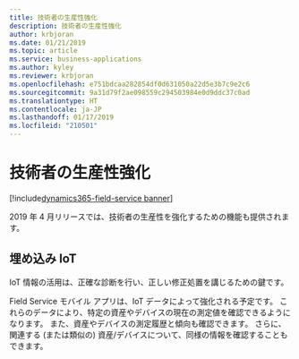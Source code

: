 ```yaml
---
title: 技術者の生産性強化
description: 技術者の生産性強化
author: krbjoran
ms.date: 01/21/2019
ms.topic: article
ms.service: business-applications
ms.author: kyley
ms.reviewer: krbjoran
ms.openlocfilehash: e751bdcaa282854df0d631050a22d5e3b7c9e2c6
ms.sourcegitcommit: 9a31d79f2ae098559c294503984e0d9ddc37c0ad
ms.translationtype: HT
ms.contentlocale: ja-JP
ms.lasthandoff: 01/17/2019
ms.locfileid: "210501"
---
```

#  <a name="technician-productivity-enhancements"></a>技術者の生産性強化
[!include[dynamics365-field-service banner](../../includes/dynamics365-field-service.md)]

2019 年 4 月リリースでは、技術者の生産性を強化するための機能も提供されます。

## <a name="embedded-iot"></a>埋め込み IoT
IoT 情報の活用は、正確な診断を行い、正しい修正処置を講じるための鍵です。

Field Service モバイル アプリは、IoT データによって強化される予定です。 これらのデータにより、特定の資産やデバイスの現在の測定値を確認できるようになります。 また、資産やデバイスの測定履歴と傾向も確認できます。 さらに、関連する (または類似の) 資産/デバイスについて、同様の情報を確認することもできます。

